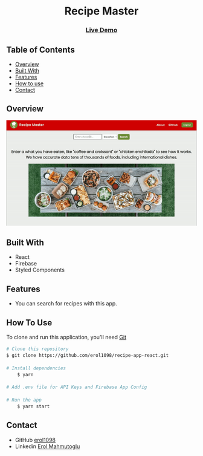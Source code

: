 <h1 align="center">Recipe Master</h1>

<div align="center">
  <h3>
    <a href="https://recipe-master1098.netlify.app/">
      Live Demo
    </a>
 
  </h3>
</div>

<!-- TABLE OF CONTENTS -->

## Table of Contents

- [Overview](#overview)
- [Built With](#built-with)
- [Features](#features)
- [How to use](#how-to-use)
- [Contact](#contact)

<!-- OVERVIEW -->

## Overview
![](https://github.com/erol1098/recipe-app-react/blob/master/src/assets/recipe-app.gif)

## Built With

<!-- This section should list any major frameworks that you built your project using. Here are a few examples.-->

- React
- Firebase
- Styled Components

## Features
- You can search for recipes with this app.

## How To Use

<!-- This is an example, please update according to your application -->

To clone and run this application, you'll need [Git](https://git-scm.com)

```bash
# Clone this repository
$ git clone https://github.com/erol1098/recipe-app-react.git

# Install dependencies
    $ yarn

# Add .env file for API Keys and Firebase App Config

# Run the app
    $ yarn start
```

## Contact

- GitHub [erol1098](https://github.com/erol1098)
- Linkedin [Erol Mahmutoglu](https://www.linkedin.com/in/erol-mahmutoglu/)
